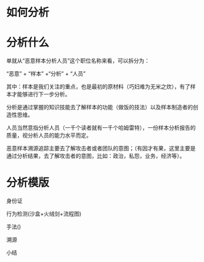 # 如何分析

# 分析什么

单就从“恶意样本分析人员”这个职位名称来看，可以拆分为：

“恶意” + “样本” +“分析” + “人员”

其中：样本是我们关注的重点，也是最初的原材料（巧妇难为无米之炊），有了样本才能够进行下一步分析。

分析是通过掌握的知识技能去了解样本的功能（做饭的技法）以及样本制造者的创造性思维。

人员当然意指分析人员（一千个读者就有一千个哈姆雷特），一份样本分析报告的质量，视分析人员的能力水平而定。

恶意样本溯源追踪主要去了解攻击者或者团队的意图；（有因才有果，这里主要是通过分析结果，去了解攻击者的意图，比如：政治，私怨，业务，经济等）。

# 分析模版

身份证

行为检测(沙盒+火绒剑+流程图)

手法()

溯源

小结
